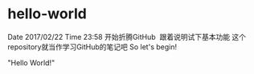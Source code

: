 # hello-world
Date 2017/02/22 Time 23:58
开始折腾GitHub  跟着说明试下基本功能 
这个repository就当作学习GitHub的笔记吧 
So let's begin! 

"Hello World!"
